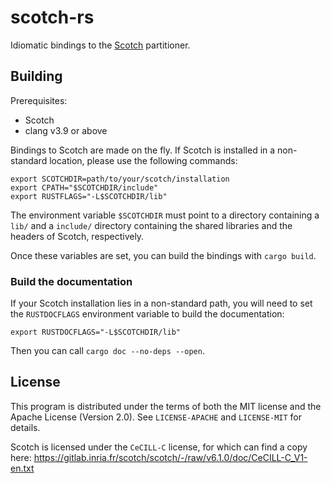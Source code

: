 # scotch-rs

Idiomatic bindings to the [Scotch] partitioner.

## Building

Prerequisites:

- Scotch
- clang v3.9 or above

Bindings to Scotch are made on the fly.  If Scotch is installed in a
non-standard location, please use the following commands:

    export SCOTCHDIR=path/to/your/scotch/installation
    export CPATH="$SCOTCHDIR/include"
    export RUSTFLAGS="-L$SCOTCHDIR/lib"

The environment variable `$SCOTCHDIR` must point to a directory containing a
`lib/` and a `include/` directory containing the shared libraries and the
headers of Scotch, respectively.

Once these variables are set, you can build the bindings with `cargo build`.

### Build the documentation

If your Scotch installation lies in a non-standard path, you will need to set
the `RUSTDOCFLAGS` environment variable to build the documentation:

    export RUSTDOCFLAGS="-L$SCOTCHDIR/lib"

Then you can call `cargo doc --no-deps --open`.

## License

This program is distributed under the terms of both the MIT license and the
Apache License (Version 2.0).  See `LICENSE-APACHE` and `LICENSE-MIT` for
details.

Scotch is licensed under the `CeCILL-C` license, for which can find a copy here:
<https://gitlab.inria.fr/scotch/scotch/-/raw/v6.1.0/doc/CeCILL-C_V1-en.txt>

[Scotch]: https://gitlab.inria.fr/scotch/scotch/
